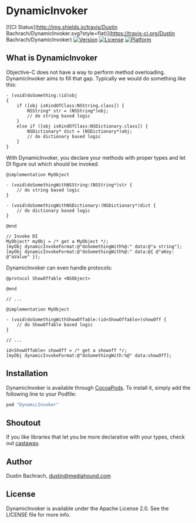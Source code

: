 # DynamicInvoker

[![CI Status](http://img.shields.io/travis/Dustin Bachrach/DynamicInvoker.svg?style=flat)](https://travis-ci.org/Dustin Bachrach/DynamicInvoker)
[![Version](https://img.shields.io/cocoapods/v/DynamicInvoker.svg?style=flat)](http://cocoapods.org/pods/DynamicInvoker)
[![License](https://img.shields.io/cocoapods/l/DynamicInvoker.svg?style=flat)](http://cocoapods.org/pods/DynamicInvoker)
[![Platform](https://img.shields.io/cocoapods/p/DynamicInvoker.svg?style=flat)](http://cocoapods.org/pods/DynamicInvoker)

## What is DynamicInvoker

Objective-C does not have a way to perform method overloading. DynamicInvoker aims to fill that gap. Typically we would do something like this:

```objc
- (void)doSomething:(id)obj
{
    if ([obj isKindOfClass:NSString.class]) {
        NSString* str = (NSString*)obj;
        // do string based logic
    }
    else if ([obj isKindOfClass:NSDictionary.class]) {
        NSDictionary* dict = (NSDictionary*)obj;
        // do dictionary based logic
    }
}
```

With DynamicInvoker, you declare your methods with proper types and let DI figure out which should be invoked.

```objc
@implementation MyObject

- (void)doSomethingWithNSString:(NSString*)str {
    // do string based logic
}

- (void)doSomethingWithNSDictionary:(NSDictionary*)dict {
    // do dictionary based logic
}

@end
```

```objc
// Invoke DI
MyObject* myObj = /* get a MyObject */;
[myObj dynamicInvokeFormat:@"doSomethingWith%@:" data:@"a string"];
[myObj dynamicInvokeFormat:@"doSomethingWith%@:" data:@{ @"aKey: @"aValue" }];
```

DynamicInvoker can even handle protocols:

```objc
@protocol ShowOffable <NSObject>

@end

// ...

@implementation MyObject

- (void)doSomethingWithShowOffable:(id<ShowOffable>)showOff {
    // do ShowOffable based logic
}

// ...

id<ShowOffable> showOff = /* get a showoff */;
[myObj dynamicInvokeFormat:@"doSomethingWith:%@" data:showOff];
```

## Installation

DynamicInvoker is available through [CocoaPods](http://cocoapods.org). To install
it, simply add the following line to your Podfile:

```ruby
pod "DynamicInvoker"
```

## Shoutout

If you like libraries that let you be more declarative with your types, check out [castaway](https://github.com/dbachrach/castaway).

## Author

Dustin Bachrach, dustin@mediahound.com

## License

DynamicInvoker is available under the Apache License 2.0. See the LICENSE file for more info.
